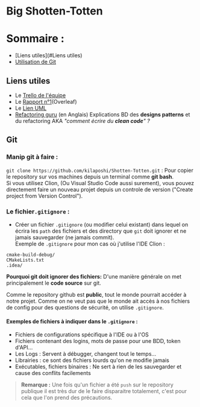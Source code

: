 # Big Shotten-Totten

# Sommaire :

- [Liens utiles](#Liens utiles)
- [Utilisation de Git](#Git)

## Liens utiles
- Le [Trello de l'équipe](https://trello.com/b/XQj4rIn7/shotten-totten)
- Le [Rapport n°1](https://fr.overleaf.com/project/6419a39393e938ac5e40ea3e)(Overleaf)
- Le [Lien UML](https://codimd.math.cnrs.fr/miJRpGXeRKuiDBEZmn28rw?edit)
- [Refactoring guru](https://refactoring.guru) (en Anglais) Explications BD des **designs patterns** et du refactoring AKA *"comment écrire du **clean code**" ?* 

## Git

### Manip git à faire :

`git clone https://github.com/kilaposhi/Shotten-Totten.git` : Pour copier le repository sur vos machines depuis un terminal comme **git bash**.  
Si vous utilisez Clion, (Ou Visual Studio Code aussi surement), vous pouvez directement faire un nouveau projet depuis un controle de version ("Create project from Version Control").

### Le fichier`.gitignore` :
- Créer un fichier `.gitignore` (ou modifier celui existant) dans lequel on écrira les `path` des fichiers et des directory que `git` doit ignorer et ne jamais sauvegarder (ne jamais commit).    
Exemple de `.gitignore` pour mon cas où j'utilise l'IDE Clion :
```
cmake-build-debug/
CMakeLists.txt
.idea/
```
 **Pourquoi git doit ignorer des fichiers:** D'une manière générale on met principalement le **code source** sur git.     
         
 Comme le repository github est **public**, tout le monde pourrait accéder à notre projet. Comme on ne veut pas que le monde ait accès à nos fichiers de config pour des questions de sécurité, on utilise `.gitignore`.   
#### Exemples de fichiers à indiquer dans le `.gitignore` :  
- Fichiers de configurations spécifique à l'IDE ou à l'OS  
- Fichiers contenant des logins, mots de passe pour une BDD, token d'API...
- Les Logs : Servent à débugger, changent tout le temps... 
- Librairies : ce sont des fichiers lourds qu'on ne modifie jamais
- Exécutables, fichiers binaires : Ne sert à rien de les sauvegarder et cause des conflits facilements

>**Remarque :** Une fois qu'un fichier a été `push` sur le repository publique il est très dur de le faire disparaitre totalement, c'est pour cela que l'on prend des précautions.

